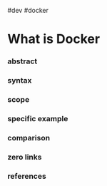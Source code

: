 #dev #docker

# What is Docker

### abstract

### syntax

### scope

### specific example

### comparison

### zero links

### references